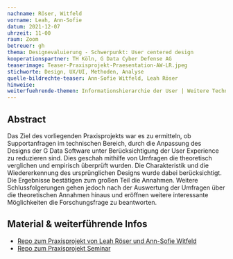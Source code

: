 ```yaml
---
nachname: Röser, Witfeld
vorname: Leah, Ann-Sofie
datum: 2021-12-07
uhrzeit: 11-00
raum: Zoom
betreuer: gh
thema: Designevaluierung - Schwerpunkt: User centered design
kooperationspartner: TH Köln, G Data Cyber Defense AG
teaserimage: Teaser-Praxisprojekt-Praesentation-AW-LR.jpeg
stichworte: Design, UX/UI, Methoden, Analyse
quelle-bildrechte-teaser: Ann-Sofie Witfeld, Leah Röser
hinweise:
weiterfuehrende-themen: Informationshierarchie der User | Weitere Techniken zur Designevaluirung
---
```


## Abstract

Das Ziel des vorliegenden Praxisprojekts war es zu ermitteln, ob Supportanfragen im technischen Bereich, durch die Anpassung des Designs der G Data Software unter Berücksichtigung der User Experience zu reduzieren sind. 
Dies geschah mithilfe von Umfragen die theoretisch verglichen und empirisch überprüft wurden. Die Charakteristik und die Wiedererkennung des ursprünglichen Designs wurde dabei berücksichtigt. 
Die Ergebnisse bestätigen zum großen Teil die Annahmen. Weitere Schlussfolgerungen gehen jedoch nach der Auswertung der Umfragen über die theoretischen Annahmen hinaus und eröffnen weitere interessante Möglichkeiten die Forschungsfrage zu beantworten.

## Material & weiterführende Infos
- [Repo zum Praxisprojekt von Leah Röser und Ann-Sofie Witfeld](https://github.com/Miroeser/Praxisprojekt2021)
- [Repo zum Praxisprojekt Seminar](https://github.com/th-koeln/mi-bachelor-praxisprojektseminar)
